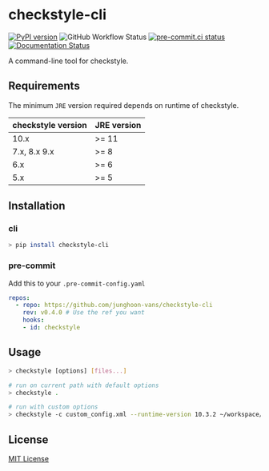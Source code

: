 checkstyle-cli
===

[![PyPI version](https://img.shields.io/pypi/v/checkstyle-cli)](https://pypi.org/project/checkstyle-cli/)
![GitHub Workflow Status](https://img.shields.io/github/workflow/status/junghoon-vans/checkstyle-cli/Upload%20Python%20Package)
[![pre-commit.ci status](https://results.pre-commit.ci/badge/github/junghoon-vans/checkstyle-cli/develop.svg)](https://results.pre-commit.ci/latest/github/junghoon-vans/checkstyle-cli/develop)
[![Documentation Status](https://readthedocs.org/projects/checkstyle-cli/badge/?version=latest)](https://checkstyle-cli.readthedocs.io/en/latest/?badge=latest)

A command-line tool for checkstyle.

Requirements
---

The minimum `JRE` version required depends on runtime of checkstyle.

| checkstyle version | JRE version |
| ------------------ | ----------- |
| 10.x               | >= 11       |
| 7.x, 8.x 9.x       | >= 8        |
| 6.x                | >= 6        |
| 5.x                | >= 5        |

Installation
---

### cli

```bash
> pip install checkstyle-cli
```

### pre-commit

Add this to your `.pre-commit-config.yaml`

```yaml
repos:
  - repo: https://github.com/junghoon-vans/checkstyle-cli
    rev: v0.4.0 # Use the ref you want
    hooks:
    - id: checkstyle
```

Usage
---

```bash
> checkstyle [options] [files...]

# run on current path with default options
> checkstyle .

# run with custom options
> checkstyle -c custom_config.xml --runtime-version 10.3.2 ~/workspace/demo
```

License
---

[MIT License](https://github.com/junghoon-vans/checkstyle-cli/blob/main/LICENSE)